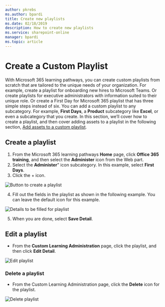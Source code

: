 ```yaml
---
author: pkrebs
ms.author: bpardi
title: Create new playlists
ms.date: 02/18/2019
description: How to create new playlists
ms.service: sharepoint-online
manager: bpardi
ms.topic: article
---
```


# Create a Custom Playlist

With Microsoft 365 learning pathways, you can create custom playlists from scratch that are tailored to the unique needs of your organization. For example, create a playlist for onboarding new hires to Microsoft Teams. Or create playlists for executive administrators with information suited to their unique role. Or create a First Day for Microsoft 365 playlist that has three simple steps instead of six. You can add a custom playlist to any subcategory. For example, **First Days**, a **Product** subcategory like **Excel**, or even a subcategory that you create. In this section, we’ll cover how to create a playlist, and then cover adding assets to a playlist in the following section, [Add assets to a custom playlist](custom_addassets.md).

## Create a playlist 

1. From the Microsoft 365 learning pathways **Home** page, click **Office 365 training**, and then select the **Administer** icon from the Web part. 
2. Select the **Administer**" icon  subcategory. In this example, select **First Days**.  
3. Click the + icon.  

![Button to create a playlist](media/cg-newplaylistbtn.png)

4.	Fill out the fields in the playlist as shown in the following example. You can leave the default icon for this example. 

![Details to be filled for playlist](media/cg-newplaylistdetails.png)

5.	When you are done, select **Save Detail**. 

## Edit a playlist

- From the **Custom Learning Administration** page, click the playlist, and then click **Edit Detail**.  

![Edit playlist](media/cg-editplaylist.png)

### Delete a playlist

- From the Custom Learning Administration page, click the **Delete** icon for the playlist.  

![Delete playlist](media/cg-deleteplaylist.png)
